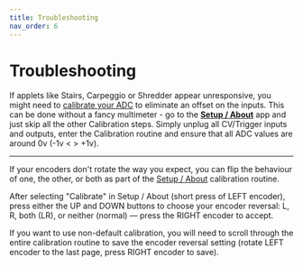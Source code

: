 ```yaml
---
title: Troubleshooting
nav_order: 6
---
```


# Troubleshooting

If applets like Stairs, Carpeggio or Shredder appear unresponsive, you might need to [calibrate your ADC](https://www.youtube.com/shorts/AIadpDclP7M) to eliminate an offset on the inputs. This can be done without a fancy multimeter - go to the **[Setup / About](Setup-About)** app and just skip all the other Calibration steps. Simply unplug all CV/Trigger inputs and outputs, enter the Calibration routine and ensure that all ADC values are around 0v (-1v < > +1v).


***


If your encoders don't rotate the way you expect, you can flip the behaviour of one, the other, or both as part of the [Setup / About](Setup-About) calibration routine.

After selecting "Calibrate" in Setup / About (short press of LEFT encoder), press either the UP and DOWN buttons to choose your encoder reversal: L, R, both (LR), or neither (normal) — press the RIGHT encoder to accept.

If you want to use non-default calibration, you will need to scroll through the entire calibration routine to save the encoder reversal setting (rotate LEFT encoder to the last page, press RIGHT encoder to save).
